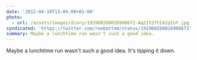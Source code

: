 ```yaml
---
date: '2012-04-19T13:04:08+01:00'
photo:
  - url: /assets/images/diary/192960268026908672-Aq2IV2fCEAIqInY.jpg
syndicated: 'https://twitter.com/roobottom/status/192960268026908672'
summary: Maybe a lunchtime run wasn't such a good idea.
---
```

Maybe a lunchtime run wasn't such a good idea. It's tipping it down. 
